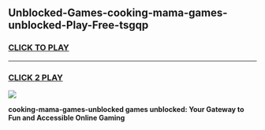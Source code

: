 
## Unblocked-Games-cooking-mama-games-unblocked-Play-Free-tsgqp
<h3>
<a href="https://premium76.site?title=cooking-mama-games-unblocked&ref=15A">CLICK TO PLAY</a></h3>
<hr>

<h3>
<a href="https://premium76.site?title=cooking-mama-games-unblocked&ref=15A">CLICK 2 PLAY</a>
  
</h3>

<a href="https://premium76.site?title=cooking-mama-games-unblocked&ref=15A"><img src="https://clearcache.store/games.png"></a>


**cooking-mama-games-unblocked games unblocked: Your Gateway to Fun and Accessible Online Gaming**
